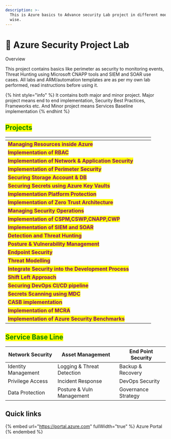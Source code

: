 ```yaml
---
description: >-
  This is Azure basics to Advance security Lab project in different modules
  wise.
---
```


# 👺 Azure Security Project Lab

Overview

This project contains basics like perimeter as security to monitoring events, Threat Hunting using Microsoft CNAPP tools and SIEM and SOAR use cases. All labs and ARM/automation templates are as per my own lab performed, read instructions before using it.

{% hint style="info" %}
It contains both major and minor project. Major project means end to end implementation, Security Best Practices, Frameworks etc. And Minor project means Services Baseline implementation&#x20;
{% endhint %}

## <mark style="color:green;">Projects</mark>

<table data-view="cards"><thead><tr><th></th><th></th><th></th><th data-hidden data-card-cover data-type="files"></th></tr></thead><tbody><tr><td><mark style="color:purple;"><strong>Managing Resources inside Azure</strong></mark></td><td></td><td></td><td></td></tr><tr><td><mark style="color:purple;"><strong>Implementation of RBAC</strong></mark></td><td></td><td></td><td></td></tr><tr><td><mark style="color:purple;"><strong>Implementation of Network &#x26; Application Security</strong></mark></td><td></td><td></td><td></td></tr><tr><td><mark style="color:purple;"><strong>Implementation of Perimeter Security</strong></mark></td><td></td><td></td><td></td></tr><tr><td><mark style="color:purple;"><strong>Securing Storage Account &#x26; DB</strong></mark></td><td></td><td></td><td></td></tr><tr><td><mark style="color:purple;"><strong>Securing Secrets using Azure Key Vaults</strong></mark></td><td></td><td></td><td></td></tr><tr><td><mark style="color:purple;"><strong>Implementation Platform Protection</strong></mark></td><td></td><td></td><td></td></tr><tr><td><mark style="color:purple;"><strong>Implementation of Zero Trust Architecture</strong></mark></td><td></td><td></td><td></td></tr><tr><td><mark style="color:purple;"><strong>Managing Security Operations</strong></mark></td><td></td><td></td><td></td></tr><tr><td><mark style="color:purple;"><strong>Implementation of CSPM,CSWP,CNAPP,CWP</strong></mark></td><td></td><td></td><td></td></tr><tr><td><mark style="color:purple;"><strong>Implementation of SIEM and SOAR</strong></mark> </td><td></td><td></td><td></td></tr><tr><td><mark style="color:purple;"><strong>Detection and Threat Hunting</strong></mark></td><td></td><td></td><td></td></tr><tr><td><mark style="color:purple;"><strong>Posture &#x26; Vulnerability Management</strong></mark></td><td></td><td></td><td></td></tr><tr><td><mark style="color:purple;"><strong>Endpoint Security</strong></mark> </td><td></td><td></td><td></td></tr><tr><td><mark style="color:purple;"><strong>Threat Modelling</strong></mark></td><td></td><td></td><td></td></tr><tr><td><mark style="color:purple;"><strong>Integrate Security into the Development Process</strong></mark></td><td></td><td></td><td></td></tr><tr><td><mark style="color:purple;"><strong>Shift Left Approach</strong></mark></td><td></td><td></td><td></td></tr><tr><td><mark style="color:purple;"><strong>Securing DevOps CI/CD pipeline</strong></mark></td><td></td><td></td><td></td></tr><tr><td><mark style="color:purple;"><strong>Secrets Scanning using MDC</strong></mark> </td><td></td><td></td><td></td></tr><tr><td><mark style="color:purple;"><strong>CASB implementation</strong></mark> </td><td></td><td></td><td></td></tr><tr><td><mark style="color:purple;"><strong>Implementation of MCRA</strong></mark></td><td></td><td></td><td></td></tr><tr><td><mark style="color:purple;"><strong>Implementation of Azure Security Benchmarks</strong></mark></td><td></td><td></td><td></td></tr></tbody></table>

## <mark style="color:green;">Service Base Line</mark>

| Network Security    | Asset Management           | End Point Security  |
| ------------------- | -------------------------- | ------------------- |
| Identity Management | Logging & Threat Detection | Backup & Recovery   |
| Privilege Access    | Incident Response          | DevOps Security     |
| Data Protection     | Posture & Vuln Management  | Governance Strategy |

## Quick links

{% embed url="https://portal.azure.com" fullWidth="true" %}
Azure Portal
{% endembed %}


